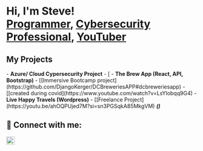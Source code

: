 <h1>Hi, I'm Steve! <br/><a href="https://github.com/smedrano101">Programmer</a>, <a href="https://www.linkedin.com/in/steve-medrano">Cybersecurity Professional</a>, <a href="https://www.youtube.com/c/joshmadakor">YouTuber</a></h1>

<h2>My Projects</h2>
- <b>Azure/ Cloud Cypersecurity Project</b>
  - [
- <b>The Brew App (React, API, Bootstrap)</b>
  - [[Immersive Bootcamp project](https://github.com/DjangoKerger/DCBreweriesAPP#dcbreweriesapp)
  - [[created during covid](https://www.youtube.com/watch?v=LsYlobqq9G4)
- <b>Live Happy Travels (Wordpress)</b>
  - [[Freelance Project](https://youtu.be/ahOQPUjed7M?si=sn3PGSqkA85MkgVM) <b><i>()</b></i>

<h2> 🤳 Connect with me:</h2>

[<img align="left" alt="Steve Medrano | LinkedIn" width="22px" src="https://cdn.jsdelivr.net/npm/simple-icons@v3/icons/linkedin.svg" />][linkedin]


[linkedin]: https://linkedin.com/in/steve-medrano

<!--
**joshmadakor1/joshmadakor1** is a ✨ _special_ ✨ repository because its `README.md` (this file) appears on your GitHub profile.

Here are some ideas to get you started:

- 🔭 I’m currently working on ...
- 🌱 I’m currently learning ...
- 👯 I’m looking to collaborate on ...
- 🤔 I’m looking for help with ...
- 💬 Ask me about ...
- 📫 How to reach me: ...
- 😄 Pronouns: ...
- ⚡ Fun fact: ...
-->
